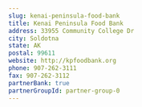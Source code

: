 ```yaml
---
slug: kenai-peninsula-food-bank
title: Kenai Peninsula Food Bank
address: 33955 Community College Dr
city: Soldotna
state: AK
postal: 99611
website: http://kpfoodbank.org
phone: 907-262-3111
fax: 907-262-3112
partnerBank: true
partnerGroupId: partner-group-0
---
```

